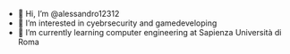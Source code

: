 - 👋 Hi, I’m @alessandro12312
- 👀 I’m interested in cyebrsecurity and gamedeveloping 
- 🌱 I’m currently learning computer engineering at Sapienza Università di Roma 

<!---
alessandro12312/alessandro12312 is a ✨ special ✨ repository because its `README.md` (this file) appears on your GitHub profile.
You can click the Preview link to take a look at your changes.
--->
